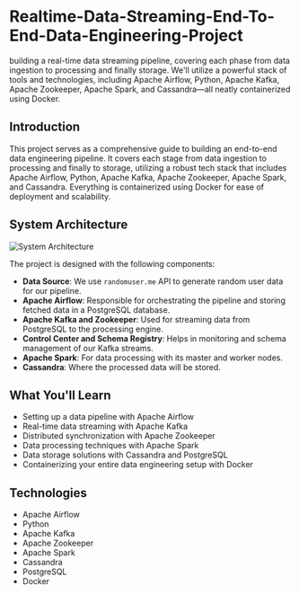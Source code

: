 # Realtime-Data-Streaming-End-To-End-Data-Engineering-Project
 building a real-time data streaming pipeline, covering each phase from data ingestion to processing and finally storage. We'll utilize a powerful stack of tools and technologies, including Apache Airflow, Python, Apache Kafka, Apache Zookeeper, Apache Spark, and Cassandra—all neatly containerized using Docker.

 ## Introduction

This project serves as a comprehensive guide to building an end-to-end data engineering pipeline. It covers each stage from data ingestion to processing and finally to storage, utilizing a robust tech stack that includes Apache Airflow, Python, Apache Kafka, Apache Zookeeper, Apache Spark, and Cassandra. Everything is containerized using Docker for ease of deployment and scalability.

## System Architecture

![System Architecture]([https://github.com/airscholar/e2e-data-engineering/blob/main/Data%20engineering%20architecture.png](https://github.com/sob0o/Realtime-Data-Streaming-End-To-End-Data-Engineering-Project/blob/main/Data%20engineering%20architecture.png))

The project is designed with the following components:

- **Data Source**: We use `randomuser.me` API to generate random user data for our pipeline.
- **Apache Airflow**: Responsible for orchestrating the pipeline and storing fetched data in a PostgreSQL database.
- **Apache Kafka and Zookeeper**: Used for streaming data from PostgreSQL to the processing engine.
- **Control Center and Schema Registry**: Helps in monitoring and schema management of our Kafka streams.
- **Apache Spark**: For data processing with its master and worker nodes.
- **Cassandra**: Where the processed data will be stored.

## What You'll Learn

- Setting up a data pipeline with Apache Airflow
- Real-time data streaming with Apache Kafka
- Distributed synchronization with Apache Zookeeper
- Data processing techniques with Apache Spark
- Data storage solutions with Cassandra and PostgreSQL
- Containerizing your entire data engineering setup with Docker

## Technologies

- Apache Airflow
- Python
- Apache Kafka
- Apache Zookeeper
- Apache Spark
- Cassandra
- PostgreSQL
- Docker



